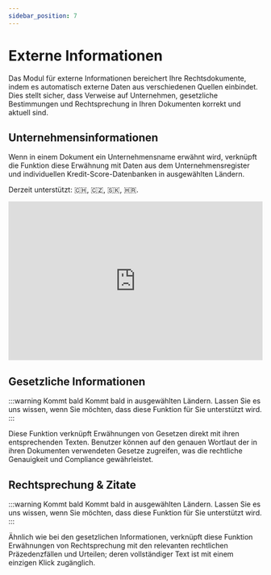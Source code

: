 ```yaml
---
sidebar_position: 7
---
```


# Externe Informationen

Das Modul für externe Informationen bereichert Ihre Rechtsdokumente, indem es
automatisch externe Daten aus verschiedenen Quellen einbindet. Dies stellt sicher, dass
Verweise auf Unternehmen, gesetzliche Bestimmungen und Rechtsprechung in Ihren
Dokumenten korrekt und aktuell sind.

## Unternehmensinformationen

Wenn in einem Dokument ein Unternehmensname erwähnt wird, verknüpft die Funktion diese
Erwähnung mit Daten aus dem Unternehmensregister und individuellen
Kredit-Score-Datenbanken in ausgewählten Ländern.

Derzeit unterstützt: 🇨🇭, 🇨🇿, 🇸🇰, 🇭🇷.

<iframe width="100%" height="315" src="https://www.youtube.com/embed/DnQzHK9J6p8?si=7Jv47m4wC2roZeDo" title="YouTube video player" frameborder="0" allow="accelerometer; autoplay; clipboard-write; encrypted-media; gyroscope; picture-in-picture; web-share" allowfullscreen></iframe>

## Gesetzliche Informationen

:::warning Kommt bald
Kommt bald in ausgewählten Ländern. Lassen Sie es uns wissen, wenn Sie möchten, dass
diese Funktion für Sie unterstützt wird.
:::

Diese Funktion verknüpft Erwähnungen von Gesetzen direkt mit ihren entsprechenden
Texten. Benutzer können auf den genauen Wortlaut der in ihren Dokumenten verwendeten
Gesetze zugreifen, was die rechtliche Genauigkeit und Compliance gewährleistet.

## Rechtsprechung & Zitate

:::warning Kommt bald
Kommt bald in ausgewählten Ländern. Lassen Sie es uns wissen, wenn Sie möchten, dass
diese Funktion für Sie unterstützt wird.
:::

Ähnlich wie bei den gesetzlichen Informationen, verknüpft diese Funktion Erwähnungen
von Rechtsprechung mit den relevanten rechtlichen Präzedenzfällen und Urteilen; deren
vollständiger Text ist mit einem einzigen Klick zugänglich.
